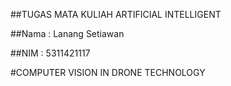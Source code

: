 ##TUGAS MATA KULIAH ARTIFICIAL INTELLIGENT

##Nama  : Lanang Setiawan

##NIM   : 5311421117

#COMPUTER VISION IN DRONE TECHNOLOGY
